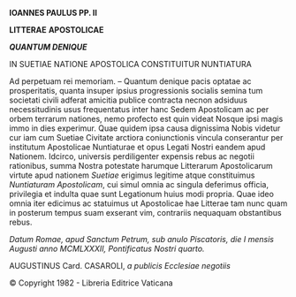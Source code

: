 **IOANNES PAULUS PP. II**

**LITTERAE** **APOSTOLICAE**

***QUANTUM DENIQUE***

IN SUETIAE NATIONE APOSTOLICA CONSTITUITUR  NUNTIATURA

Ad perpetuam rei memoriam. – Quantum denique pacis optatae ac prosperitatis, quanta insuper ipsius progressionis socialis semina tum societati civili adferat amicitia publice contracta necnon adsiduus necessitudinis usus frequentatus inter hanc Sedem Apοstolicam ac per orbem terrarum nationes, nemo profecto est quin videat Nosque ipsi magis immo in dies experimur. Quae quidem ipsa causa dignissima Nobis videtur cur iam cum Suetiae Civitate arctiοra coniunctionis vincula conserantur per institutum Apostolicae Nuntiaturae et opus Legati Nostri eandem apud Nationem. Idcirco, universis perdiligenter expensis rebus ac negotii rationibus, summa Nostra potestate harumque Litterarum Apostolicarum virtute apud nationem *Suetiae* erigimus legitime atque constituimus *Nuntiaturam Apostolicam*, cui simul omnia ac singula deferimus officia, privilegia et indulta quae sunt Legationum huius modi propria. Quae ideo omnia iter edicimus ac statuimus ut Apostolicae hae Litterae tam nunc quam in posterum tempus suam exserant vim, contrariis nequaquam obstantibus rebus.

*Datum Romae, apud Sanctum Petrum, sub anulo Piscatoris, die I mensis Augusti anno MCMLXXXII, Pontificatus Nostri quarto.*

AUGUSTINUS Card. CASAROLI, *a publicis Ecclesiae negotiis*

© Copyright 1982 - Libreria Editrice Vaticana